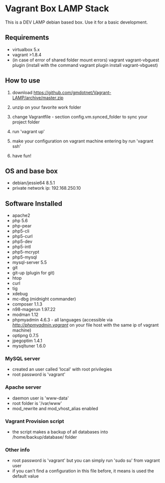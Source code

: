 # Vagrant Box LAMP Stack

This is a DEV LAMP debian based box. Use it for a basic development.

## Requirements

- virtualbox 5.x
- vagrant >1.8.4
- (in case of error of shared folder mount errors) vagrant vagrant-vbguest plugin (install with the command vagrant plugin install vagrant-vbguest)

## How to use

1) download https://github.com/gmdotnet/Vagrant-LAMP/archive/master.zip

2) unzip on your favorite work folder

3) change Vagrantfile - section config.vm.synced_folder to sync your project folder

4) run 'vagrant up'

5) make your configuration on vagrant machine entering by run 'vagrant ssh'

6) have fun!

## OS and base box

- debian/jessie64  8.5.1
- private network ip: 192.168.250.10

## Software Installed

- apache2
- php 5.6
- php-pear
- php5-cli
- php5-curl
- php5-dev
- php5-intl
- php5-mcrypt
- php5-mysql
- mysql-server 5.5
- git
- git-up (plugin for git)
- htop
- curl
- tig
- xdebug
- mc-dbg (midnight commander)
- composer 1.1.3
- n98-magerun 1.97.22
- modman 1.12
- phpmyadmin 4.6.3 - all languages (accessible via *http://phpmyadmin.vagrant* on your file host with the same ip of vagrant machine)
- optipng 0.7.5
- jpegoptim 1.4.1
- mysqltuner 1.6.0

### MySQL server

- created an user called 'local' with root privilegies
- root password is 'vagrant'

### Apache server

- daemon user is 'www-data'
- root folder is '/var/www'
- mod_rewrite and mod_vhost_alias enabled

### Vagrant Provision script

- the script makes a backup of all databases into /home/backup/database/ folder

### Other info

- root password is 'vagrant' but you can simply run 'sudo su' from vagrant user
- if you can't find a configuration in this file before, it means is used the default value
